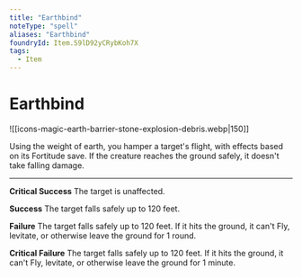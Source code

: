 ```yaml
---
title: "Earthbind"
noteType: "spell"
aliases: "Earthbind"
foundryId: Item.S9lD92yCRybKoh7X
tags:
  - Item
---
```


# Earthbind
![[icons-magic-earth-barrier-stone-explosion-debris.webp|150]]

Using the weight of earth, you hamper a target's flight, with effects based on its Fortitude save. If the creature reaches the ground safely, it doesn't take falling damage.

* * *

**Critical Success** The target is unaffected.

**Success** The target falls safely up to 120 feet.

**Failure** The target falls safely up to 120 feet. If it hits the ground, it can't Fly, levitate, or otherwise leave the ground for 1 round.

**Critical Failure** The target falls safely up to 120 feet. If it hits the ground, it can't Fly, levitate, or otherwise leave the ground for 1 minute.
